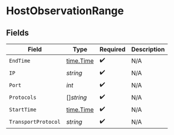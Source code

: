 # HostObservationRange


## Fields

| Field                                     | Type                                      | Required                                  | Description                               |
| ----------------------------------------- | ----------------------------------------- | ----------------------------------------- | ----------------------------------------- |
| `EndTime`                                 | [time.Time](https://pkg.go.dev/time#Time) | :heavy_check_mark:                        | N/A                                       |
| `IP`                                      | *string*                                  | :heavy_check_mark:                        | N/A                                       |
| `Port`                                    | *int*                                     | :heavy_check_mark:                        | N/A                                       |
| `Protocols`                               | []*string*                                | :heavy_check_mark:                        | N/A                                       |
| `StartTime`                               | [time.Time](https://pkg.go.dev/time#Time) | :heavy_check_mark:                        | N/A                                       |
| `TransportProtocol`                       | *string*                                  | :heavy_check_mark:                        | N/A                                       |
